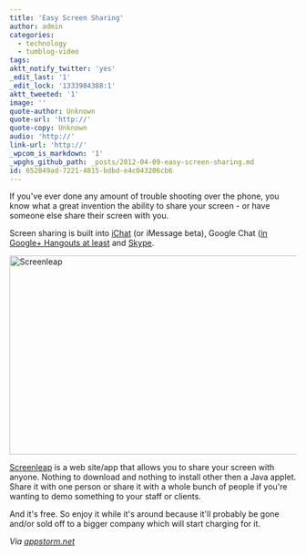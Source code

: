 ```yaml
---
title: 'Easy Screen Sharing'
author: admin
categories:
  - technology
  - tumblog-video
tags: 
aktt_notify_twitter: 'yes'
_edit_last: '1'
_edit_lock: '1333984388:1'
aktt_tweeted: '1'
image: ''
quote-author: Unknown
quote-url: 'http://'
quote-copy: Unknown
audio: 'http://'
link-url: 'http://'
_wpcom_is_markdown: '1'
_wpghs_github_path: _posts/2012-04-09-easy-screen-sharing.md
id: 652849ad-7221-4815-bdbd-e4c043206cb6
---
```

<p>If you've ever done any amount of trouble shooting over the phone, you know what a great invention the ability to share your screen - or have someone else share their screen with you.</p>
<p>Screen sharing is built into <a href="http://docs.info.apple.com/article.html?path=iChat/4.0/en/11883.html">iChat</a> (or iMessage beta), Google Chat (<a href="http://lifehacker.com/5842191/google%252B-hangouts-adds-screen-sharing-google-docs-collaboration-and-more">in Google+ Hangouts at least</a> and <a href="https://support.skype.com/en-us/faq/FA10022/How-do-I-share-my-screen-in-Skype-for-Mac-OS-X">Skype</a>.</p>
<p><img src="https://chrisenns.com/wp-content/uploads/2012/04/Screen-Shot-2012-04-09-at-9.13.38-AM-725x349.png" alt="Screenleap" title="Screenleap" width="725" height="349" class="aligncenter size-large wp-image-20282" /></p>
<p><a href="http://www.screenleap.com/">Screenleap</a> is a web site/app that allows you to share your screen with anyone. Nothing to download and nothing to install other then a Java applet. Share it with one person or share it with a whole bunch of people if you're wanting to demo something to your staff or clients.</p>
<p>And it's free. So enjoy it while it's around because it'll probably be gone and/or sold off to a bigger company which will start charging for it.</p>
<p><em>Via <a href="http://web.appstorm.net/reviews/communications/screenleap-effortless-screen-sharing/">appstorm.net</a></em></p>
